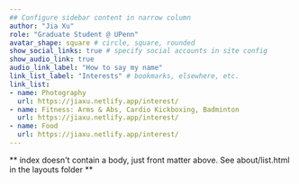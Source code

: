 ```yaml
---
## Configure sidebar content in narrow column
author: "Jia Xu"
role: "Graduate Student @ UPenn"
avatar_shape: square # circle, square, rounded
show_social_links: true # specify social accounts in site config
show_audio_link: true
audio_link_label: "How to say my name"
link_list_label: "Interests" # bookmarks, elsewhere, etc.
link_list:
- name: Photography
  url: https://jiaxu.netlify.app/interest/
- name: Fitness: Arms & Abs, Cardio Kickboxing, Badminton 
  url: https://jiaxu.netlify.app/interest/
- name: Food 
  url: https://jiaxu.netlify.app/interest/
---
```


** index doesn't contain a body, just front matter above.
See about/list.html in the layouts folder **

